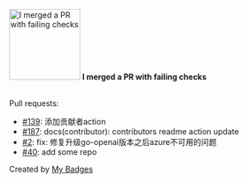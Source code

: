 <img src="https://github.com/my-badges/my-badges/blob/master/src/all-badges/this-is-fine/this-is-fine.png?raw=true" alt="I merged a PR with failing checks" title="I merged a PR with failing checks" width="128">
<strong>I merged a PR with failing checks</strong>
<br><br>

Pull requests:

- <a href="https://github.com/eryajf/chatgpt-dingtalk/pull/139">#139</a>: 添加贡献者action
- <a href="https://github.com/eryajf/go-ldap-admin/pull/187">#187</a>: docs(contributor): contributors readme action update
- <a href="https://github.com/eryajf/chatgpt-wecom/pull/2">#2</a>: fix: 修复升级go-openai版本之后azure不可用的问题
- <a href="https://github.com/eryajf/awesome-ops/pull/40">#40</a>: add some repo


Created by <a href="https://github.com/my-badges/my-badges">My Badges</a>
